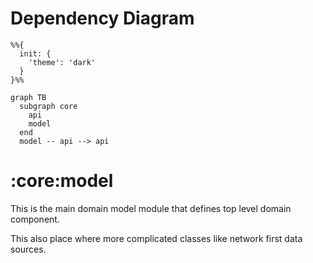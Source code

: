 # Dependency Diagram

```mermaid
%%{
  init: {
    'theme': 'dark'
  }
}%%

graph TB
  subgraph core
    api
    model
  end
  model -- api --> api
```
# :core:model

This is the main domain model module that defines top level domain component. 

This also place where more complicated classes like network first data sources.
